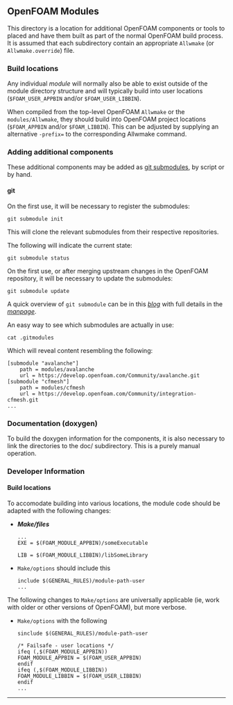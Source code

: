 ## OpenFOAM Modules

This directory is a location for additional OpenFOAM components or
tools to placed and have them built as part of the normal OpenFOAM
build process. It is assumed that each subdirectory contain an
appropriate `Allwmake` (or `Allwmake.override`) file.


### Build locations

Any individual _module_ will normally also be able to exist outside of
the module directory structure and will typically build into user
locations (`$FOAM_USER_APPBIN` and/or `$FOAM_USER_LIBBIN`).

When compiled from the top-level OpenFOAM `Allwmake` or the
`modules/Allwmake`, they should build into OpenFOAM project locations
(`$FOAM_APPBIN` and/or `$FOAM_LIBBIN`). This can be adjusted by
supplying an alternative `-prefix=` to the corresponding Allwmake
command.


### Adding additional components

These additional components may be added as [git submodules][man git-submodule],
by script or by hand.


#### git

On the first use, it will be necessary to register the submodules:
```
git submodule init
```

This will clone the relevant submodules from their respective
repositories.

The following will indicate the current state:
```
git submodule status
```

On the first use, or after merging upstream changes in the OpenFOAM
repository, it will be necessary to update the submodules:
```
git submodule update
```

A quick overview of `git submodule` can be in this
[*blog*][blog git-submodule] with full details in the
[*manpage*][man git-submodule].


An easy way to see which submodules are actually in use:
```
cat .gitmodules
```

Which will reveal content resembling the following:
```
[submodule "avalanche"]
    path = modules/avalanche
    url = https://develop.openfoam.com/Community/avalanche.git
[submodule "cfmesh"]
    path = modules/cfmesh
    url = https://develop.openfoam.com/Community/integration-cfmesh.git
...
```

### Documentation (doxygen)

To build the doxygen information for the components, it is also
necessary to link the directories to the doc/ subdirectory.
This is a purely manual operation.


### Developer Information

#### Build locations

To accomodate building into various locations, the module code should
be adapted with the following changes:

- ***Make/files***
   ```
   ...
   EXE = $(FOAM_MODULE_APPBIN)/someExecutable

   LIB = $(FOAM_MODULE_LIBBIN)/libSomeLibrary
   ```

- `Make/options` should include this
  ```
  include $(GENERAL_RULES)/module-path-user
  ...
  ```

The following changes to `Make/options` are universally applicable
(ie, work with older or other versions of OpenFOAM), but more verbose.

- `Make/options` with the following
  ```
  sinclude $(GENERAL_RULES)/module-path-user

  /* Failsafe - user locations */
  ifeq (,$(FOAM_MODULE_APPBIN))
  FOAM_MODULE_APPBIN = $(FOAM_USER_APPBIN)
  endif
  ifeq (,$(FOAM_MODULE_LIBBIN))
  FOAM_MODULE_LIBBIN = $(FOAM_USER_LIBBIN)
  endif
  ...
  ```

<!-- General Information -->

[man git-submodule]:  https://git-scm.com/docs/git-submodule
[blog git-submodule]: http://blog.joncairns.com/2011/10/how-to-use-git-submodules/

---
